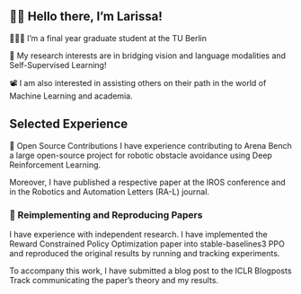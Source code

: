 ## 👋🏼 Hello there, I’m Larissa!

👨🏻‍💻 I’m a final year graduate student at the TU Berlin

🔬 My research interests are in bridging vision and language modalities and Self-Supervised Learning!

📽️ I am also interested in assisting others on their path in the world of Machine Learning and academia.
## Selected Experience

🤖 Open Source Contributions
I have experience contributing to Arena Bench a large open-source project for robotic obstacle avoidance using Deep Reinforcement Learning.

Moreover, I have published a respective paper at the IROS conference and in the Robotics and Automation Letters (RA-L) journal.

### 📜 Reimplementing and Reproducing Papers

I have experience with independent research. I have implemented the Reward Constrained Policy Optimization paper into stable-baselines3 PPO and reproduced the original results by running and tracking experiments.

To accompany this work, I have submitted a blog post to the ICLR Blogposts Track communicating the paper’s theory and my results.
